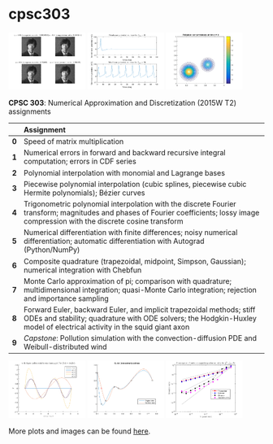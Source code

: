 # cpsc303

<img src="https://raw.githubusercontent.com/nick-hu/cpsc303/master/gallery/dct_linquant.png" width="30%" display="inline-block">
<img src="https://raw.githubusercontent.com/nick-hu/cpsc303/master/gallery/squidaxon.png" width="30%" display="inline-block">
<img src="https://raw.githubusercontent.com/nick-hu/cpsc303/master/gallery/pollution.gif" width="30%" display="inline-block">

**CPSC 303**: Numerical Approximation and Discretization (2015W T2) assignments

|     | Assignment
:---: | :---
**0** |Speed of matrix multiplication
**1** |Numerical errors in forward and backward recursive integral computation; errors in CDF series
**2** |Polynomial interpolation with monomial and Lagrange bases
**3** |Piecewise polynomial interpolation (cubic splines, piecewise cubic Hermite polynomials); Bézier curves
**4** |Trigonometric polynomial interpolation with the discrete Fourier transform; magnitudes and phases of Fourier coefficients; lossy image compression with the discrete cosine transform
**5** |Numerical differentiation with finite differences; noisy numerical differentiation; automatic differentiation with Autograd (Python/NumPy)
**6** |Composite quadrature (trapezoidal, midpoint, Simpson, Gaussian); numerical integration with Chebfun
**7** |Monte Carlo approximation of pi; comparison with quadrature; multidimensional integration; quasi-Monte Carlo integration; rejection and importance sampling
**8** |Forward Euler, backward Euler, and implicit trapezoidal methods; stiff ODEs and stability; quadrature with ODE solvers; the Hodgkin-Huxley model of electrical activity in the squid giant axon
**9** |_Capstone_: Pollution simulation with the convection-diffusion PDE and Weibull-distributed wind

<img src="https://raw.githubusercontent.com/nick-hu/cpsc303/master/gallery/polyinterp.png" width="30%" display="inline-block">
<img src="https://raw.githubusercontent.com/nick-hu/cpsc303/master/gallery/splineinterp.png" width="30%" display="inline-block">
<img src="https://raw.githubusercontent.com/nick-hu/cpsc303/master/gallery/quaderror.png" width="30%" display="inline-block">

More plots and images can be found [here](https://github.com/nick-hu/cpsc303/tree/master/gallery).
